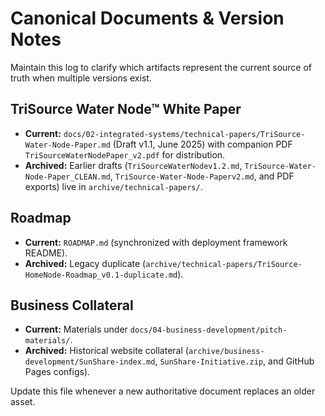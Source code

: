 # Canonical Documents & Version Notes

Maintain this log to clarify which artifacts represent the current source of truth when multiple versions exist.

## TriSource Water Node™ White Paper

- **Current:** `docs/02-integrated-systems/technical-papers/TriSource-Water-Node-Paper.md` (Draft v1.1, June 2025) with companion PDF `TriSourceWaterNodePaper_v2.pdf` for distribution.
- **Archived:** Earlier drafts (`TriSourceWaterNodev1.2.md`, `TriSource-Water-Node-Paper_CLEAN.md`, `TriSource-Water-Node-Paperv2.md`, and PDF exports) live in `archive/technical-papers/`.

## Roadmap

- **Current:** `ROADMAP.md` (synchronized with deployment framework README).
- **Archived:** Legacy duplicate (`archive/technical-papers/TriSource-HomeNode-Roadmap_v0.1-duplicate.md`).

## Business Collateral

- **Current:** Materials under `docs/04-business-development/pitch-materials/`.
- **Archived:** Historical website collateral (`archive/business-development/SunShare-index.md`, `SunShare-Initiative.zip`, and GitHub Pages configs).

Update this file whenever a new authoritative document replaces an older asset.

